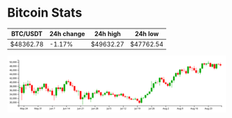 # Bitcoin Stats

BTC/USDT|24h change|24h high|24h low|
|---|---|---|---|
|$48362.78|-1.17%|$49632.27|$47762.54|

<img src="./chart.svg">
